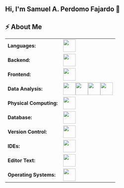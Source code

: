 ## Hi, I'm Samuel A. Perdomo Fajardo 👋

## ⚡ About Me
<!-- 
I'm a passionate person, mid-senior developer from Brazil living in the beautiful country of Colombia, 
with vast experience (+4 y) in Frontend development. From good sense of UX/UI all the way to having 
experience in using the most updated tools in the area. Also, I've got along with backend and the 
⭐data⭐ world. I love tackling new challenges and learning new technologies! 💪 
-->

<table style="margin:0">
    <tr>
        <td style="font-weight: bold; padding-right: 10px; vertical-align: center; border: none;">Languages:</td>
        <td><img height="40" src="https://skillicons.dev/icons?i=python,java,js,kotlin"/></td>
    </tr>
    <tr>
        <td style="font-weight: bold; padding-right: 10px; vertical-align: center; border: none;">Backend:</td>
        <td><img height="40" src="https://skillicons.dev/icons?i=spring,django,flask"/></td>
    </tr>
    <tr>
        <td style="font-weight: bold; padding-right: 10px; vertical-align: center;">Frontend:</td>
        <td><img height="40" src="https://skillicons.dev/icons?i=html,css,react"/></td>
    </tr>
    <tr>
        <td style="font-weight: bold; padding-right: 10px; vertical-align: center; border: none;">Data Analysis:</td>
        <td><img height="40" src="https://skillicons.dev/icons?i=python"/><img height="40" src="https://pandas.pydata.org/static/img/pandas_secondary_white.svg"/><img height="40" src="https://numpy.org/images/logo.svg"/><img height="40" src="https://matplotlib.org/stable/_images/sphx_glr_logos2_001.png"/></td>
    </tr>
    <tr>
        <td style="font-weight: bold; padding-right: 10px; vertical-align: center; border: none;">Physical Computing:</td>
        <td><img height="40" src="https://skillicons.dev/icons?i=arduino"/></td>
    </tr>
    <tr>
        <td style="font-weight: bold; padding-right: 10px; vertical-align: center; border: none;">Database:</td>
        <td><img height="40" src="https://skillicons.dev/icons?i=postgresql"/></td>
    </tr>
    <tr>
        <td style="font-weight: bold; padding-right: 10px; vertical-align: center; border: none;">Version Control:</td>
        <td><img height="40" src="https://skillicons.dev/icons?i=git,github"/></td>
    </tr>
    <tr>
        <td style="font-weight: bold; padding-right: 10px; vertical-align: center; border: none;">IDEs:</td>
        <td><img height="40" src="https://skillicons.dev/icons?i=androidstudio,visualstudio"/></td>
    </tr>
    <tr>
        <td style="font-weight: bold; padding-right: 10px; vertical-align: center; border: none;">Editor Text:</td>
        <td><img height="40" src="https://skillicons.dev/icons?i=vscode,replit"/></td>
    </tr>
    <tr>
        <td style="font-weight: bold; padding-right: 10px; vertical-align: center; border: none;">Operating Systems:</td>
        <td><img height="40" src="https://skillicons.dev/icons?i=windows,ubuntu"/></td>
    </tr>
</table>

